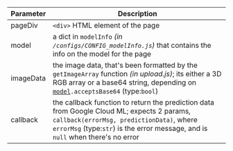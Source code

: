 Parameter | Description
---|---
pageDiv | `<div>` HTML element of the page
model | <span id='getprediction-param-model'></span>a dict in `modelInfo` _(in `/configs/CONFIG_modelInfo.js`)_ that contains the info on the model for the page
imageData | the image data, that's been formatted by the `getImageArray` function _(in upload.js)_; its either a 3D RGB array or a base64 string, depending on  <code><a href='#getprediction-param-model'>model</a>.acceptsBase64</code> (type:`bool`)
callback | the callback function to return the prediction data from Google Cloud ML; expects 2 params, `callback(errorMsg, predictionData)`, where `errorMsg` (type:`str`) is the error message, and is `null` when there's no error
